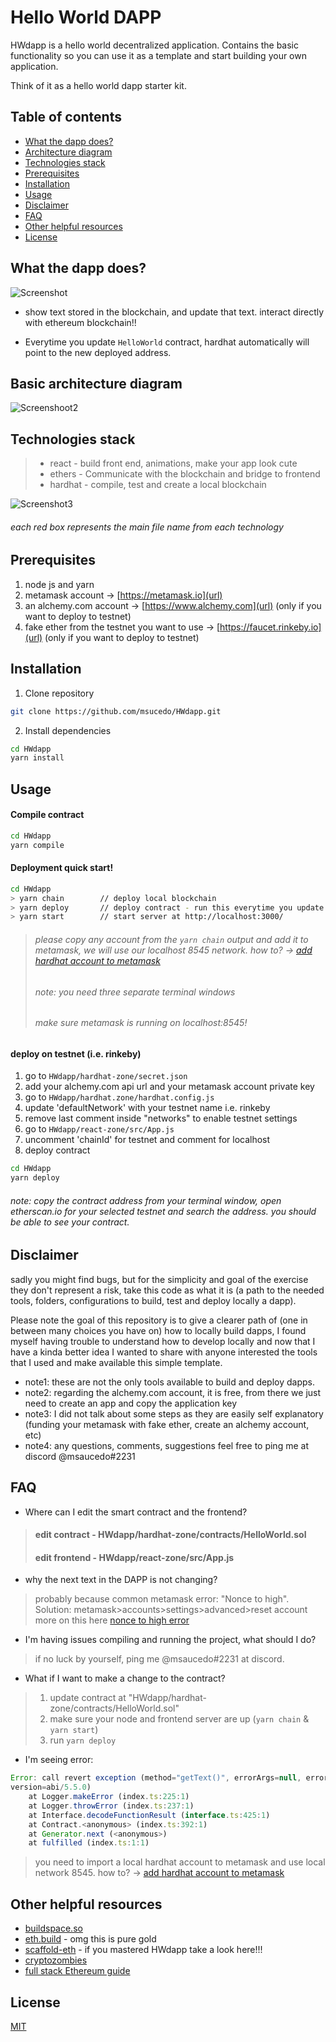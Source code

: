 # Hello World DAPP

HWdapp is a hello world decentralized application. Contains the basic functionality so you can use it as a template and start building your own application.

Think of it as a hello world dapp starter kit.

## Table of contents
  * [What the dapp does?](#what-the-dapp-does-)
  * [Architecture diagram](#architecture-diagram)
  * [Technologies stack](#technologies-stack)
  * [Prerequisites](#prerequisites)
  * [Installation](#installation)
  * [Usage](#usage)
  * [Disclaimer](#disclaimer)
  * [FAQ](#faq)
  * [Other helpful resources](#other-helpful-resources)
  * [License](#license)

## What the dapp does?

![Screenshot](./docs/HWdapp.png)

- show text stored in the blockchain, and update that text. interact directly with ethereum blockchain!!

- Everytime you update `HelloWorld` contract, hardhat automatically will point to the new deployed address.

## Basic architecture diagram

![Screenshoot2](./docs/HWdappArchitecture2.png)

## Technologies stack
> - react - build front end, animations, make your app look cute
> - ethers - Communicate with the blockchain and bridge to frontend
> - hardhat - compile, test and create a local blockchain

![Screenshot3](./docs/tech_stack2.png)
###### each red box represents the main file name from each technology


## Prerequisites

1. node js and yarn
2. metamask account -> [https://metamask.io](url)
3. an alchemy.com account -> [https://www.alchemy.com](url) (only if you want to deploy to testnet)
4. fake ether from the testnet you want to use  -> [https://faucet.rinkeby.io](url) (only if you want to deploy to testnet)

## Installation

1. Clone repository
```bash
git clone https://github.com/msucedo/HWdapp.git
``` 

2. Install dependencies
```bash
cd HWdapp
yarn install
```

## Usage

#### Compile contract

```bash
cd HWdapp
yarn compile
```

#### Deployment quick start!
```bash
cd HWdapp
> yarn chain 		// deploy local blockchain
> yarn deploy 		// deploy contract - run this everytime you update the contract
> yarn start 		// start server at http://localhost:3000/
```
> ###### please copy any account from the `yarn chain` output and add it to metamask, we will use our localhost 8545 network. how to? -> [add hardhat account to metamask](https://dev.to/dabit3/the-complete-guide-to-full-stack-ethereum-development-3j13)
> ###### note: you need three separate terminal windows
> ###### make sure metamask is running on localhost:8545!


#### deploy on testnet (i.e. rinkeby)
1. go to `HWdapp/hardhat-zone/secret.json`
2. add your alchemy.com api url and your metamask account private key
3. go to `HWdapp/hardhat.zone/hardhat.config.js`
4. update 'defaultNetwork' with your testnet name i.e. rinkeby
5. remove last comment inside "networks" to enable testnet settings
6. go to `HWdapp/react-zone/src/App.js`
7. uncomment 'chainId' for testnet and comment for localhost
7. deploy contract
```bash
cd HWdapp
yarn deploy
```	
###### note: copy the contract address from your terminal window, open etherscan.io for your selected testnet and search the address. you should be able to see your contract.


## Disclaimer
sadly you might find bugs, but for the simplicity and goal of the exercise they don't represent a risk, take this code as what it is (a path to the needed tools, folders, configurations to build, test and deploy locally a dapp).

Please note the goal of this repository is to give a clearer path of (one in between many choices you have on) how to locally build dapps, I found myself having trouble to understand how to develop locally and now that I have a kinda better idea I wanted to share with anyone interested the tools that I used and make available this simple template.

- note1: these are not the only tools available to build and deploy dapps.
- note2: regarding the alchemy.com account, it is free, from there we just need to create an app and copy the application key
- note3: I did not talk about some steps as they are easily self explanatory (funding your metamask with fake ether, create an alchemy account, etc)
- note4: any questions, comments, suggestions feel free to ping me at discord @msaucedo#2231


## FAQ

- Where can I edit the smart contract and the frontend?
> #### edit contract - HWdapp/hardhat-zone/contracts/HelloWorld.sol
> #### edit frontend - HWdapp/react-zone/src/App.js

- why the next text in the DAPP is not changing?
> probably because common metamask error: "Nonce to high".
> Solution: metamask>accounts>settings>advanced>reset account
more on this here [nonce to high error](https://medium.com/@thelasthash/solved-nonce-too-high-error-with-metamask-and-hardhat-adc66f092cd)
 

- I'm having issues compiling and running the project, what should I do?
> if no luck by yourself, ping me @msaucedo#2231 at discord.

- What if I want to make a change to the contract?
> 1. update contract at "HWdapp/hardhat-zone/contracts/HelloWorld.sol"
> 2. make sure your node and frontend server are up (`yarn chain` & `yarn start`)
> 3. run `yarn deploy`


- I'm seeing error:
```javascript
Error: call revert exception (method="getText()", errorArgs=null, errorName=null, errorSignature=null, reason=null, code=CALL_EXCEPTION, 
version=abi/5.5.0)
    at Logger.makeError (index.ts:225:1)
    at Logger.throwError (index.ts:237:1)
    at Interface.decodeFunctionResult (interface.ts:425:1)
    at Contract.<anonymous> (index.ts:392:1)
    at Generator.next (<anonymous>)
    at fulfilled (index.ts:1:1)

```
> you need to import a local hardhat account to metamask and use local network 8545. how to? -> [add hardhat account to metamask](https://dev.to/dabit3/the-complete-guide-to-full-stack-ethereum-development-3j13)

## Other helpful resources
- [buildspace.so](https://buildspace.so)
- [eth.build](https://eth.build) - omg this is pure gold
- [scaffold-eth](https://github.com/scaffold-eth/scaffold-eth) - if you mastered HWdapp take a look here!!!
- [cryptozombies](https://cryptozombies.io)
- [full stack Ethereum guide](https://dev.to/dabit3/the-complete-guide-to-full-stack-ethereum-development-3j13)

## License
[MIT](https://choosealicense.com/licenses/mit/)
